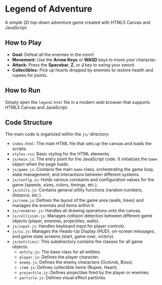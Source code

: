 # Legend of Adventure

A simple 2D top-down adventure game created with HTML5 Canvas and JavaScript.

## How to Play

*   **Goal:** Defeat all the enemies in the room!
*   **Movement:** Use the **Arrow Keys** or **WASD** keys to move your character.
*   **Attack:** Press the **Spacebar**, **Z**, or **J** key to swing your sword.
*   **Collectibles:** Pick up hearts dropped by enemies to restore health and rupees for points.

## How to Run

Simply open the `legend.html` file in a modern web browser that supports HTML5 Canvas and JavaScript.

## Code Structure

The main code is organized within the `js/` directory:

*   `index.html`: The main HTML file that sets up the canvas and loads the scripts.
*   `styles.css`: Basic styling for the HTML elements.
*   `js/main.js`: The entry point for the JavaScript code. It initializes the `Game` object when the page loads.
*   `js/game.js`: Contains the main `Game` class, orchestrating the game loop, state management, and interactions between different systems.
*   `js/config.js`: Holds various constants and configuration values for the game (speeds, sizes, colors, timings, etc.).
*   `js/utils.js`: Contains general utility functions (random numbers, distance, etc.).
*   `js/room.js`: Defines the layout of the game area (walls, trees) and manages the enemies and items within it.
*   `js/renderer.js`: Handles all drawing operations onto the canvas.
*   `js/collision.js`: Manages collision detection between different game objects (player, enemies, projectiles, walls).
*   `js/input.js`: Handles keyboard input for player controls.
*   `js/ui.js`: Manages the Heads-Up Display (HUD), on-screen messages, and game state screens (start, game over, victory).
*   `js/entities/`: This subdirectory contains the classes for all game objects:
    *   `entity.js`: The base class for all entities.
    *   `player.js`: Defines the player character.
    *   `enemy.js`: Defines the enemy characters (Octorok, Boss).
    *   `item.js`: Defines collectible items (Rupee, Heart).
    *   `projectile.js`: Defines projectiles fired by the player or enemies.
    *   `particle.js`: Defines visual effect particles. 
